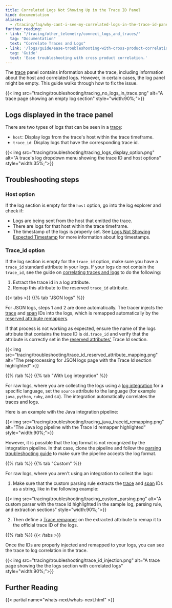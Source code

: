 ```yaml
---
title: Correlated Logs Not Showing Up in the Trace ID Panel
kind: documentation
aliases:
  - /tracing/faq/why-cant-i-see-my-correlated-logs-in-the-trace-id-panel/
further_reading:
- link: "/tracing/other_telemetry/connect_logs_and_traces/"
  tag: "Documentation"
  text: "Correlate Traces and Logs"
- link: '/logs/guide/ease-troubleshooting-with-cross-product-correlation/'
  tag: 'Guide'
  text: 'Ease troubleshooting with cross product correlation.'
---
```


The [trace][1] panel contains information about the trace, including information about the host and correlated logs. However, in certain cases, the log panel might be empty. This guide walks through how to fix the issue.

{{< img src="tracing/troubleshooting/tracing_no_logs_in_trace.png" alt="A trace page showing an empty log section" style="width:90%;">}}

## Logs displayed in the trace panel

There are two types of logs that can be seen in a [trace][1]:

- `host`: Display logs from the trace's host within the trace timeframe.
- `trace_id`: Display logs that have the corresponding trace id.

{{< img src="tracing/troubleshooting/tracing_logs_display_option.png" alt="A trace's log dropdown menu showing the trace ID and host options"  style="width:35%;">}}

## Troubleshooting steps

### Host option

If the log section is empty for the `host` option, go into the log explorer and check if:

- Logs are being sent from the host that emitted the trace.
- There are logs for that host within the trace timeframe.
- The timestamp of the logs is properly set. See [Logs Not Showing Expected Timestamp][2] for more information about log timestamps.

### Trace_id option

If the log section is empty for the `trace_id` option, make sure you have a `trace_id` standard attribute in your logs. If your logs do not contain the `trace_id`, see the guide on [correlating traces and logs][3] to do the following:

1. Extract the trace id in a log attribute.
2. Remap this attribute to the reserved `trace_id` attribute.

{{< tabs >}}
{{% tab "JSON logs" %}}

For JSON logs, steps 1 and 2 are done automatically. The tracer injects the [trace][1] and [span][2] IDs into the logs, which is remapped automatically by the [reserved attribute remappers][3].

If that process is not working as expected, ensure the name of the logs attribute that contains the trace ID is `dd.trace_id` and verify that the attribute is correctly set in the [reserved attributes'][4] Trace Id section.

{{< img src="tracing/troubleshooting/trace_id_reserved_attribute_mapping.png" alt="The preprocessing for JSON logs page with the Trace Id section highlighted" >}}

[1]: /tracing/glossary/#trace
[2]: /tracing/glossary/#spans
[3]: /logs/log_configuration/processors/#remapper
[4]: https://app.datadoghq.com/logs/pipelines/remapping
{{% /tab %}}
{{% tab "With Log integration" %}}

For raw logs, where you are collecting the logs using a [log integration][1] for a specific language, set the `source` attribute to the language (for example `java`, `python`, `ruby`, and so). The integration automatically correlates the traces and logs.

Here is an example with the Java integration pipeline:

{{< img src="tracing/troubleshooting/tracing_java_traceid_remapping.png" alt="The Java log pipeline with the Trace Id remapper highlighted"  style="width:90%;">}}

However, it is possible that the log format is not recognized by the integration pipeline. In that case, clone the pipeline and follow the [parsing troubleshooting guide][2] to make sure the pipeline accepts the log format.

[1]: /logs/log_collection/?tab=application#setup
[2]: /logs/faq/how-to-investigate-a-log-parsing-issue/
{{% /tab %}}
{{% tab "Custom" %}}

For raw logs, where you aren't using an integration to collect the logs:

1. Make sure that the custom parsing rule extracts the [trace][1] and [span][2] IDs as a string, like in the following example:

{{< img src="tracing/troubleshooting/tracing_custom_parsing.png" alt="A custom parser with the trace Id highlighted in the sample log, parsing rule, and extraction sections"  style="width:90%;">}}

2. Then define a [Trace remapper][3] on the extracted attribute to remap it to the official trace ID of the logs.

[1]: /tracing/glossary/#trace
[2]: /tracing/glossary/#spans
[3]: /logs/log_configuration/processors/#trace-remapper
{{% /tab %}}
{{< /tabs >}}

Once the IDs are properly injected and remapped to your logs, you can see the trace to log correlation in the trace.

{{< img src="tracing/troubleshooting/trace_id_injection.png" alt="A trace page showing the the logs section with correlated logs"  style="width:90%;">}}

## Further Reading

{{< partial name="whats-next/whats-next.html" >}}

[1]: /tracing/glossary/#trace
[2]: /logs/guide/logs-not-showing-expected-timestamp/
[3]: /tracing/other_telemetry/connect_logs_and_traces/

